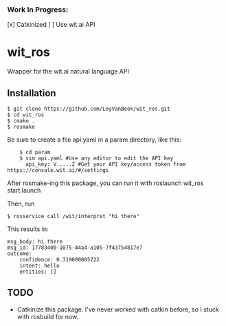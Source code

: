 ### Work In Progress:
[x] Catkinized
[ ] Use wit.ai API

wit_ros
=======

Wrapper for the wit.ai natural language API

Installation
------------

	$ git clone https://github.com/LoyVanBeek/wit_ros.git
	$ cd wit_ros
	$ cmake .
	$ rosmake

Be sure to create a file api.yaml in a param directory, like this:

        $ cd param
        $ vim api.yaml #Use any editor to edit the API key
          api_key: V.....Z #Get your API key/access token from https://console.wit.ai/#/settings
  
After rosmake-ing this package, you can run it with 
  roslaunch wit_ros start.launch

Then, run 

	$ rosservice call /wit/interpret "hi there"

This results in:

	msg_body: hi there
	msg_id: 17783400-1075-44a4-a105-7f43754817e7
	outcome: 
  		confidence: 0.319000005722
  		intent: hello
  		entities: []


TODO
----
- Catkinize this package. I've never worked with catkin before, so I stuck with rosbuild for now. 
